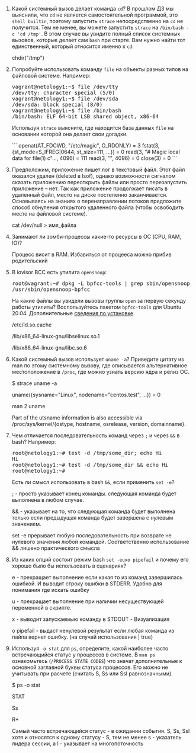 
    
    
<ol>
<li>Какой системный вызов делает команда <code>cd</code>? В прошлом ДЗ мы выяснили, что <code>cd</code> не является самостоятельной  программой, это <code>shell builtin</code>, поэтому запустить <code>strace</code> непосредственно на <code>cd</code> не получится. Тем не менее, вы можете запустить <code>strace</code> на <code>/bin/bash -c 'cd /tmp'</code>. В этом случае вы увидите полный список системных вызовов, которые делает сам <code>bash</code> при старте. Вам нужно найти тот единственный, который относится именно к <code>cd</code>.
<p>chdir("/tmp")</p>
</li>
<li>Попробуйте использовать команду <code>file</code> на объекты разных типов на файловой системе. Например:
<div class="highlight highlight-source-shell position-relative" data-snippet-clipboard-copy-content="vagrant@netology1:~$ file /dev/tty
/dev/tty: character special (5/0)
vagrant@netology1:~$ file /dev/sda
/dev/sda: block special (8/0)
vagrant@netology1:~$ file /bin/bash
/bin/bash: ELF 64-bit LSB shared object, x86-64
"><pre>vagrant@netology1:<span class="pl-k">~</span>$ file /dev/tty
/dev/tty: character special (5/0)
vagrant@netology1:<span class="pl-k">~</span>$ file /dev/sda
/dev/sda: block special (8/0)
vagrant@netology1:<span class="pl-k">~</span>$ file /bin/bash
/bin/bash: ELF 64-bit LSB shared object, x86-64</pre></div>
Используя <code>strace</code> выясните, где находится база данных <code>file</code> на основании которой она делает свои догадки.
<p>
```
openat(AT_FDCWD, "/etc/magic", O_RDONLY) = 3
fstat(3, {st_mode=S_IFREG|0644, st_size=111, ...}) = 0
read(3, "# Magic local data for file(1) c"..., 4096) = 111
read(3, "", 4096)                       = 0
close(3)                                = 0
```
</li>
<li>Предположим, приложение пишет лог в текстовый файл. Этот файл оказался удален (deleted в lsof), однако возможности сигналом сказать приложению переоткрыть файлы или просто перезапустить приложение – нет. Так как приложение продолжает писать в удаленный файл, место на диске постепенно заканчивается. Основываясь на знаниях о перенаправлении потоков предложите способ обнуления открытого удаленного файла (чтобы освободить место на файловой системе).
<p>cat /dev/null > имя_файла</p>
</li>
<li>Занимают ли зомби-процессы какие-то ресурсы в ОС (CPU, RAM, IO)?
<p>Процесс висит в RAM. Избавиться от процееса можно прибив родительский</p>
</li>
<li>В iovisor BCC есть утилита <code>opensnoop</code>:
<div class="highlight highlight-source-shell position-relative" data-snippet-clipboard-copy-content="root@vagrant:~# dpkg -L bpfcc-tools | grep sbin/opensnoop
/usr/sbin/opensnoop-bpfcc
"><pre>root@vagrant:<span class="pl-k">~</span><span class="pl-c"><span class="pl-c">#</span> dpkg -L bpfcc-tools | grep sbin/opensnoop</span>
/usr/sbin/opensnoop-bpfcc</pre></div>
На какие файлы вы увидели вызовы группы <code>open</code> за первую секунду работы утилиты? Воспользуйтесь пакетом <code>bpfcc-tools</code> для Ubuntu 20.04. Дополнительные <a href="https://github.com/iovisor/bcc/blob/master/INSTALL.md">сведения по установке</a>.
<p>/etc/ld.so.cache
<p>/lib/x86_64-linux-gnu/libselinux.so.1
<p>/lib/x86_64-linux-gnu/libc.so.6
</p>
</li>
<li>Какой системный вызов использует <code>uname -a</code>? Приведите цитату из man по этому системному вызову, где описывается альтернативное местоположение в <code>/proc</code>, где можно узнать версию ядра и релиз ОС.
<p>$ strace uname -a
<p>uname({sysname="Linux", nodename="centos.test", ...}) = 0
<p>man 2 uname
<p>Part of the utsname information is also accessible via /proc/sys/kernel/{ostype, hostname, osrelease, version,
       domainname}.
	   </p>
</li>
<li>Чем отличается последовательность команд через <code>;</code> и через <code>&amp;&amp;</code> в bash? Например:
<div class="highlight highlight-source-shell position-relative" data-snippet-clipboard-copy-content="root@netology1:~# test -d /tmp/some_dir; echo Hi
Hi
root@netology1:~# test -d /tmp/some_dir &amp;&amp; echo Hi
root@netology1:~#
"><pre>root@netology1:<span class="pl-k">~</span><span class="pl-c"><span class="pl-c">#</span> test -d /tmp/some_dir; echo Hi</span>
Hi
root@netology1:<span class="pl-k">~</span><span class="pl-c"><span class="pl-c">#</span> test -d /tmp/some_dir &amp;&amp; echo Hi</span>
root@netology1:<span class="pl-k">~</span><span class="pl-c"><span class="pl-c">#</span></span></pre></div>
Есть ли смысл использовать в bash <code>&amp;&amp;</code>, если применить <code>set -e</code>?
<p>; - просто указывает конец команды. следующая команда будет выполнена в любом случае.
<p>&& - указывает на то, что следующая команда будет выполнена только если предыдущая команда будет завершена с нулевым значением.
<p>set -e прерывает любую последовательность при возврате не нулевого значения любой командой. Соответственно использование && лишено практического смысла
</p>
</li>
<li>Из каких опций состоит режим bash <code>set -euxo pipefail</code> и почему его хорошо было бы использовать в сценариях?
<p>e - прекращает выполнение если какая то из команд завершилась ошибкой. И выводит строку ошибки в STDERR. Удобно для понимания где искать ошибку
<p>u - прекращает выполнение при наличии несуществующей переменной в скрипте.
<p>x - выводит запускаемыю команду в STDOUT - Визуализация
<p>o pipefail - выдаст ненулевой результат если любая команда из пайпа вернет ошибку. (на случай использования | true)
</li>

<li>Используя <code>-o stat</code> для <code>ps</code>, определите, какой наиболее часто встречающийся статус у процессов в системе. В <code>man ps</code> ознакомьтесь (<code>/PROCESS STATE CODES</code>) что значат дополнительные к основной заглавной буквы статуса процессов. Его можно не учитывать при расчете (считать S, Ss или Ssl равнозначными).
<p>$ ps -o stat
<p>STAT
<p>Ss
<p>R+
<p> Самый часто встречающийся статус - в ожидании события. S, Ss, Ssl хотя и относятся к одному статусу - S, тем не менее s - указатель лидера сессии, а l - указывает на многопоточность</p>
</li>
</ol>
